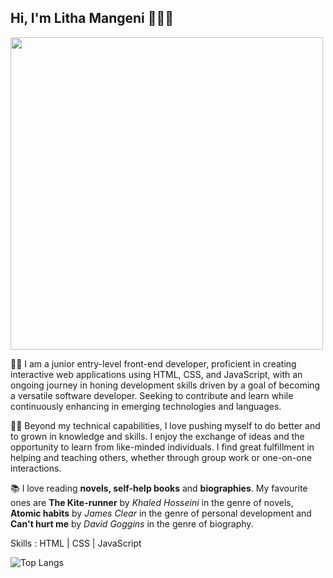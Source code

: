 ## Hi, I'm Litha Mangeni 👋👩‍💻

<img src="https://github.com/LithaMangeni/LithaMangeni/assets/137231357/2d6958ce-768f-4580-b439-cf3accf96bd1" width="500" height="500" >

👩‍🎓 I am a junior entry-level front-end developer, proficient in creating interactive web applications using HTML, CSS, and JavaScript, with an ongoing journey in honing development skills driven by a goal of becoming a versatile software developer. Seeking to contribute and learn while continuously enhancing in emerging technologies and languages.

👩‍💼 Beyond my technical capabilities, I love pushing myself to do better and to grown in knowledge and skills. I enjoy the exchange of ideas and the opportunity to learn from like-minded individuals. I find great fulfillment in helping and teaching others, whether through group work or one-on-one interactions. 

📚 I love reading **novels, self-help books** and **biographies**. My favourite ones are **The Kite-runner** by *Khaled Hosseini* in the genre of novels, **Atomic habits** by *James Clear* in the genre of personal development and **Can't hurt me** by *David Goggins* in the genre of biography.


Skills : HTML | CSS | JavaScript


![Top Langs](https://github-readme-stats.vercel.app/api/top-langs/?username=LithaMangeni&theme=tokyonight)














